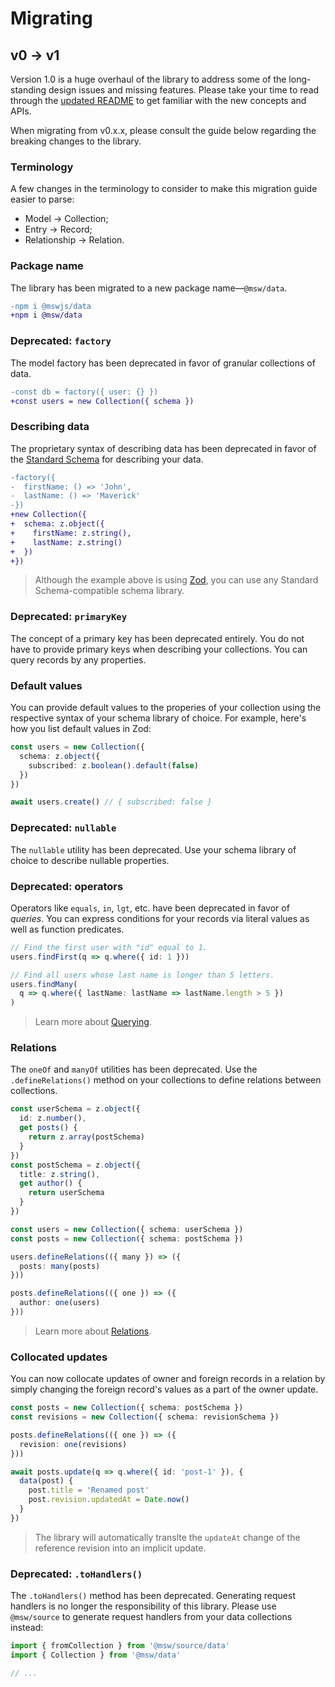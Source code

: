 # Migrating

## v0 → v1

Version 1.0 is a huge overhaul of the library to address some of the long-standing design issues and missing features. Please take your time to read through the [updated README](./README.md) to get familiar with the new concepts and APIs.

When migrating from v0.x.x, please consult the guide below regarding the breaking changes to the library.

### Terminology

A few changes in the terminology to consider to make this migration guide easier to parse:

- Model → Collection;
- Entry → Record;
- Relationship → Relation.

### Package name

The library has been migrated to a new package name—`@msw/data`.

```diff
-npm i @mswjs/data
+npm i @msw/data
```

### Deprecated: `factory`

The model factory has been deprecated in favor of granular collections of data.

```diff
-const db = factory({ user: {} })
+const users = new Collection({ schema })
```

### Describing data

The proprietary syntax of describing data has been deprecated in favor of the [Standard Schema](https://standardschema.dev/) for describing your data.

```diff
-factory({
-  firstName: () => 'John',
-  lastName: () => 'Maverick'
-})
+new Collection({
+  schema: z.object({
+    firstName: z.string(),
+    lastName: z.string()
+  })
+})
```

> Although the example above is using [Zod](https://zod.dev/), you can use any Standard Schema-compatible schema library.

### Deprecated: `primaryKey`

The concept of a primary key has been deprecated entirely. You do not have to provide primary keys when describing your collections. You can query records by any properties.

### Default values

You can provide default values to the properies of your collection using the respective syntax of your schema library of choice. For example, here's how you list default values in Zod:

```ts
const users = new Collection({
  schema: z.object({
    subscribed: z.boolean().default(false)
  })
})

await users.create() // { subscribed: false }
```

### Deprecated: `nullable`

The `nullable` utility has been deprecated. Use your schema library of choice to describe nullable properties.

### Deprecated: operators

Operators like `equals`, `in`, `lgt`, etc. have been deprecated in favor of _queries_. You can express conditions for your records via literal values as well as function predicates.

```ts
// Find the first user with "id" equal to 1.
users.findFirst(q => q.where({ id: 1 }))

// Find all users whose last name is longer than 5 letters.
users.findMany(
  q => q.where({ lastName: lastName => lastName.length > 5 })
)
```

> Learn more about [Querying](./README.md#querying).

### Relations

The `oneOf` and `manyOf` utilities has been deprecated. Use the `.defineRelations()` method on your collections to define relations between collections.

```ts
const userSchema = z.object({
  id: z.number(),
  get posts() {
    return z.array(postSchema)
  }
})
const postSchema = z.object({
  title: z.string(),
  get author() {
    return userSchema
  }
})

const users = new Collection({ schema: userSchema })
const posts = new Collection({ schema: postSchema })

users.defineRelations(({ many }) => ({
  posts: many(posts)
}))

posts.defineRelations(({ one }) => ({
  author: one(users)
}))
```

> Learn more about [Relations](./README.md#relations).

### Collocated updates

You can now collocate updates of owner and foreign records in a relation by simply changing the foreign record's values as a part of the owner update.

```ts
const posts = new Collection({ schema: postSchema })
const revisions = new Collection({ schema: revisionSchema })

posts.defineRelations(({ one }) => ({
  revision: one(revisions)
}))

await posts.update(q => q.where({ id: 'post-1' }), {
  data(post) {
    post.title = 'Renamed post'
    post.revision.updatedAt = Date.now()
  }
})
```

> The library will automatically translte the `updateAt` change of the reference revision into an implicit update.

### Deprecated: `.toHandlers()`

The `.toHandlers()` method has been deprecated. Generating request handlers is no longer the responsibility of this library. Please use `@msw/source` to generate request handlers from your data collections instead:

```ts
import { fromCollection } from '@msw/source/data'
import { Collection } from '@msw/data'

// ...
```
